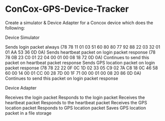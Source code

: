 # ConCox-GPS-Device-Tracker

Create a simulator & Device Adapter for a Concox device which does the following:



Device Simulator

Sends login packet always (78 78 11 01 03 51 60 80 80 77 92 88 22 03 32 01 01 AA 53 36 0D 0A)
Sends heartbeat packet on login packet response (78 78 0B 23 C0 01 22 04 00 01 00 08 18 72 0D 0A)
Continues to send this packet on heartbeat packet response
Sends GPS location packet on login packet response (78 78 22 22 0F 0C 1D 02 33 05 C9 02 7A C8 18 0C 46 58 60 00 14 00 01 CC 00 28 7D 00 1F 71 00 00 01 00 08 20 86 0D 0A)
Continues to send this packet on login packet response



Device Adapter

Receives the login packet
Responds to the login packet
Receives the heartbeat packet
Responds to the heartbeat packet
Receives the GPS location packet
Responds to GPS location packet
Saves GPS location packet in a file storage
